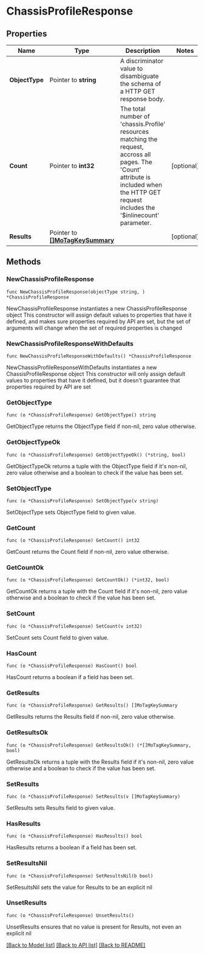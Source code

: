# ChassisProfileResponse

## Properties

Name | Type | Description | Notes
------------ | ------------- | ------------- | -------------
**ObjectType** | Pointer to **string** | A discriminator value to disambiguate the schema of a HTTP GET response body. | 
**Count** | Pointer to **int32** | The total number of &#39;chassis.Profile&#39; resources matching the request, accross all pages. The &#39;Count&#39; attribute is included when the HTTP GET request includes the &#39;$inlinecount&#39; parameter. | [optional] 
**Results** | Pointer to [**[]MoTagKeySummary**](MoTagKeySummary.md) |  | [optional] 

## Methods

### NewChassisProfileResponse

`func NewChassisProfileResponse(objectType string, ) *ChassisProfileResponse`

NewChassisProfileResponse instantiates a new ChassisProfileResponse object
This constructor will assign default values to properties that have it defined,
and makes sure properties required by API are set, but the set of arguments
will change when the set of required properties is changed

### NewChassisProfileResponseWithDefaults

`func NewChassisProfileResponseWithDefaults() *ChassisProfileResponse`

NewChassisProfileResponseWithDefaults instantiates a new ChassisProfileResponse object
This constructor will only assign default values to properties that have it defined,
but it doesn't guarantee that properties required by API are set

### GetObjectType

`func (o *ChassisProfileResponse) GetObjectType() string`

GetObjectType returns the ObjectType field if non-nil, zero value otherwise.

### GetObjectTypeOk

`func (o *ChassisProfileResponse) GetObjectTypeOk() (*string, bool)`

GetObjectTypeOk returns a tuple with the ObjectType field if it's non-nil, zero value otherwise
and a boolean to check if the value has been set.

### SetObjectType

`func (o *ChassisProfileResponse) SetObjectType(v string)`

SetObjectType sets ObjectType field to given value.


### GetCount

`func (o *ChassisProfileResponse) GetCount() int32`

GetCount returns the Count field if non-nil, zero value otherwise.

### GetCountOk

`func (o *ChassisProfileResponse) GetCountOk() (*int32, bool)`

GetCountOk returns a tuple with the Count field if it's non-nil, zero value otherwise
and a boolean to check if the value has been set.

### SetCount

`func (o *ChassisProfileResponse) SetCount(v int32)`

SetCount sets Count field to given value.

### HasCount

`func (o *ChassisProfileResponse) HasCount() bool`

HasCount returns a boolean if a field has been set.

### GetResults

`func (o *ChassisProfileResponse) GetResults() []MoTagKeySummary`

GetResults returns the Results field if non-nil, zero value otherwise.

### GetResultsOk

`func (o *ChassisProfileResponse) GetResultsOk() (*[]MoTagKeySummary, bool)`

GetResultsOk returns a tuple with the Results field if it's non-nil, zero value otherwise
and a boolean to check if the value has been set.

### SetResults

`func (o *ChassisProfileResponse) SetResults(v []MoTagKeySummary)`

SetResults sets Results field to given value.

### HasResults

`func (o *ChassisProfileResponse) HasResults() bool`

HasResults returns a boolean if a field has been set.

### SetResultsNil

`func (o *ChassisProfileResponse) SetResultsNil(b bool)`

 SetResultsNil sets the value for Results to be an explicit nil

### UnsetResults
`func (o *ChassisProfileResponse) UnsetResults()`

UnsetResults ensures that no value is present for Results, not even an explicit nil

[[Back to Model list]](../README.md#documentation-for-models) [[Back to API list]](../README.md#documentation-for-api-endpoints) [[Back to README]](../README.md)


